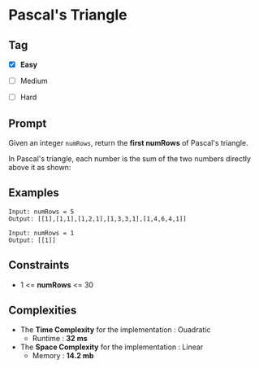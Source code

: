 # Pascal's Triangle
## Tag
- [x] **Easy**
- [ ] Medium 
- [ ] Hard 
  

## Prompt
Given an integer `numRows`, return the **first numRows** of Pascal's triangle.  
  
In Pascal's triangle, each number is the sum of the two numbers directly above it as shown:
  
## Examples
```
Input: numRows = 5
Output: [[1],[1,1],[1,2,1],[1,3,3,1],[1,4,6,4,1]]
```
```
Input: numRows = 1
Output: [[1]]
```
  
## Constraints
* 1 <= **numRows** <= 30
  
## Complexities
* The **Time Complexity** for the implementation : Ouadratic
  * Runtime : **32 ms**  
* The **Space Complexity** for the implementation : Linear
  * Memory : **14.2 mb**